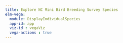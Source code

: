 ```yaml
---
title: Explore NC Mini Bird Breeding Survey Species
elm-vega:
  module: DisplayIndividualSpecies
  app-id: app
  viz-id : vegaViz
  vega-actions : true
---
```


<app></app>
